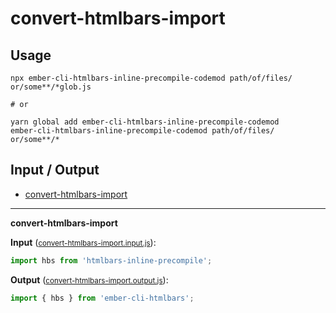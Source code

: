 # convert-htmlbars-import


## Usage

```
npx ember-cli-htmlbars-inline-precompile-codemod path/of/files/ or/some**/*glob.js

# or

yarn global add ember-cli-htmlbars-inline-precompile-codemod
ember-cli-htmlbars-inline-precompile-codemod path/of/files/ or/some**/*
```

## Input / Output

<!--FIXTURES_TOC_START-->
* [convert-htmlbars-import](#convert-htmlbars-import)
<!--FIXTURES_TOC_END-->

<!--FIXTURES_CONTENT_START-->
---
<a id="convert-htmlbars-import">**convert-htmlbars-import**</a>

**Input** (<small>[convert-htmlbars-import.input.js](transforms/convert-htmlbars-import/__testfixtures__/convert-htmlbars-import.input.js)</small>):
```js
import hbs from 'htmlbars-inline-precompile';

```

**Output** (<small>[convert-htmlbars-import.output.js](transforms/convert-htmlbars-import/__testfixtures__/convert-htmlbars-import.output.js)</small>):
```js
import { hbs } from 'ember-cli-htmlbars';

```
<!--FIXTURES_CONTENT_END-->
